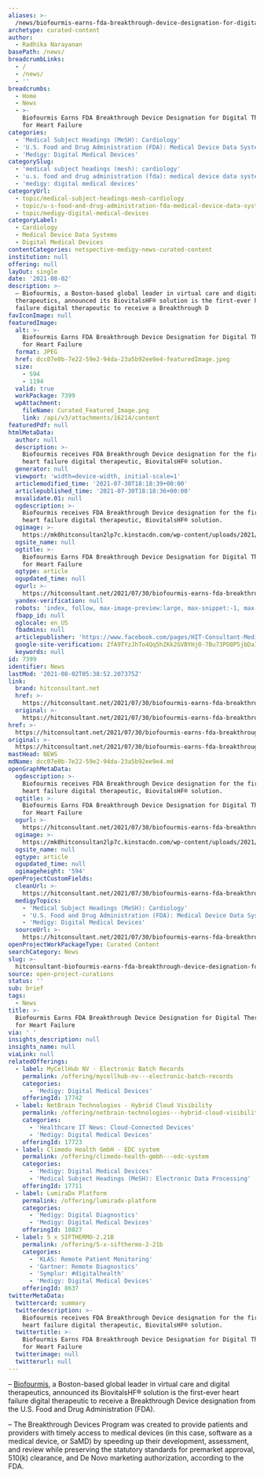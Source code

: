 ```yaml
---
aliases: >-
  /news/biofourmis-earns-fda-breakthrough-device-designation-for-digital-therapeutic-for-heart-failure
archetype: curated-content
author:
  - Radhika Narayanan
basePath: /news/
breadcrumbLinks:
  - /
  - /news/
  - ''
breadcrumbs:
  - Home
  - News
  - >-
    Biofourmis Earns FDA Breakthrough Device Designation for Digital Therapeutic
    for Heart Failure
categories:
  - 'Medical Subject Headings (MeSH): Cardiology'
  - 'U.S. Food and Drug Administration (FDA): Medical Device Data Systems'
  - 'Medigy: Digital Medical Devices'
categorySlug:
  - 'medical subject headings (mesh): cardiology'
  - 'u.s. food and drug administration (fda): medical device data systems'
  - 'medigy: digital medical devices'
categoryUrl:
  - topic/medical-subject-headings-mesh-cardiology
  - topic/u-s-food-and-drug-administration-fda-medical-device-data-systems
  - topic/medigy-digital-medical-devices
categoryLabel:
  - Cardiology
  - Medical Device Data Systems
  - Digital Medical Devices
contentCategories: netspective-medigy-news-curated-content
institution: null
offering: null
layOut: single
date: '2021-08-02'
description: >-
  – Biofourmis, a Boston-based global leader in virtual care and digital
  therapeutics, announced its BiovitalsHF® solution is the first-ever heart
  failure digital therapeutic to receive a Breakthrough D
favIconImage: null
featuredImage:
  alt: >-
    Biofourmis Earns FDA Breakthrough Device Designation for Digital Therapeutic
    for Heart Failure
  format: JPEG
  href: dcc07e0b-7e22-59e2-94da-23a5b92ee9e4-featuredImage.jpeg
  size:
    - 594
    - 1194
  valid: true
  workPackage: 7399
  wpAttachment:
    fileName: Curated_Featured_Image.png
    link: /api/v3/attachments/16214/content
featuredPdf: null
htmlMetaData:
  author: null
  description: >-
    Biofourmis receives FDA Breakthrough Device designation for the first-ever
    heart failure digital therapeutic, BiovitalsHF® solution.
  generator: null
  viewport: 'width=device-width, initial-scale=1'
  articlemodified_time: '2021-07-30T18:18:39+00:00'
  articlepublished_time: '2021-07-30T18:18:36+00:00'
  msvalidate.01: null
  ogdescription: >-
    Biofourmis receives FDA Breakthrough Device designation for the first-ever
    heart failure digital therapeutic, BiovitalsHF® solution.
  ogimage: >-
    https://mk0hitconsultan2lp7c.kinstacdn.com/wp-content/uploads/2021/07/Products_BioVitalsHF_Screens2.png
  ogsite_name: null
  ogtitle: >-
    Biofourmis Earns FDA Breakthrough Device Designation for Digital Therapeutic
    for Heart Failure
  ogtype: article
  ogupdated_time: null
  ogurl: >-
    https://hitconsultant.net/2021/07/30/biofourmis-earns-fda-breakthrough-device-designation/
  yandex-verification: null
  robots: 'index, follow, max-image-preview:large, max-snippet:-1, max-video-preview:-1'
  fbapp_id: null
  oglocale: en_US
  fbadmins: null
  articlepublisher: 'https://www.facebook.com/pages/HIT-Consultant-Media/302199219847409'
  google-site-verification: ZfA9TYzJhTo4Qq5hZKk2GVBYHj0-7Bu73PO0P5jbDaI
  keywords: null
id: 7399
identifier: News
lastMod: '2021-08-02T05:38:52.207375Z'
link:
  brand: hitconsultant.net
  href: >-
    https://hitconsultant.net/2021/07/30/biofourmis-earns-fda-breakthrough-device-designation/#.YQeDu45KhPY
  original: >-
    https://hitconsultant.net/2021/07/30/biofourmis-earns-fda-breakthrough-device-designation/#.YQeDu45KhPY
href: >-
  https://hitconsultant.net/2021/07/30/biofourmis-earns-fda-breakthrough-device-designation/#.YQeDu45KhPY
original: >-
  https://hitconsultant.net/2021/07/30/biofourmis-earns-fda-breakthrough-device-designation/#.YQeDu45KhPY
mastHead: NEWS
mdName: dcc07e0b-7e22-59e2-94da-23a5b92ee9e4.md
openGraphMetaData:
  ogdescription: >-
    Biofourmis receives FDA Breakthrough Device designation for the first-ever
    heart failure digital therapeutic, BiovitalsHF® solution.
  ogtitle: >-
    Biofourmis Earns FDA Breakthrough Device Designation for Digital Therapeutic
    for Heart Failure
  ogurl: >-
    https://hitconsultant.net/2021/07/30/biofourmis-earns-fda-breakthrough-device-designation/
  ogimage: >-
    https://mk0hitconsultan2lp7c.kinstacdn.com/wp-content/uploads/2021/07/Products_BioVitalsHF_Screens2.png
  ogsite_name: null
  ogtype: article
  ogupdated_time: null
  ogimageheight: '594'
openProjectCustomFields:
  cleanUrl: >-
    https://hitconsultant.net/2021/07/30/biofourmis-earns-fda-breakthrough-device-designation/#.YQeDu45KhPY
  medigyTopics:
    - 'Medical Subject Headings (MeSH): Cardiology'
    - 'U.S. Food and Drug Administration (FDA): Medical Device Data Systems'
    - 'Medigy: Digital Medical Devices'
  sourceUrl: >-
    https://hitconsultant.net/2021/07/30/biofourmis-earns-fda-breakthrough-device-designation/#.YQeDu45KhPY
openProjectWorkPackageType: Curated Content
searchCategory: News
slug: >-
  hitconsultant-biofourmis-earns-fda-breakthrough-device-designation-for-digital-therapeutic-for-heart-failure
source: open-project-curations
status: ''
sub: brief
tags:
  - News
title: >-
  Biofourmis Earns FDA Breakthrough Device Designation for Digital Therapeutic
  for Heart Failure
via: ' '
insights_description: null
insights_name: null
viaLink: null
relatedOfferings:
  - label: MyCellHub NV - Electronic Batch Records
    permalink: /offering/mycellhub-nv---electronic-batch-records
    categories:
      - 'Medigy: Digital Medical Devices'
    offeringId: 17742
  - label: NetBrain Technologies - Hybrid Cloud Visibility
    permalink: /offering/netbrain-technologies---hybrid-cloud-visibility
    categories:
      - 'Healthcare IT News: Cloud-Connected Devices'
      - 'Medigy: Digital Medical Devices'
    offeringId: 17723
  - label: Climedo Health GmbH - EDC system
    permalink: /offering/climedo-health-gmbh---edc-system
    categories:
      - 'Medigy: Digital Medical Devices'
      - 'Medical Subject Headings (MeSH): Electronic Data Processing'
    offeringId: 17711
  - label: LumiraDx Platform
    permalink: /offering/lumiradx-platform
    categories:
      - 'Medigy: Digital Diagnostics'
      - 'Medigy: Digital Medical Devices'
    offeringId: 10827
  - label: 5 x SIFTHERMO-2.21B
    permalink: /offering/5-x-sifthermo-2-21b
    categories:
      - 'KLAS: Remote Patient Monitoring'
      - 'Gartner: Remote Diagnostics'
      - 'Symplur: #digitalhealth'
      - 'Medigy: Digital Medical Devices'
    offeringId: 8637
twitterMetaData:
  twittercard: summary
  twitterdescription: >-
    Biofourmis receives FDA Breakthrough Device designation for the first-ever
    heart failure digital therapeutic, BiovitalsHF® solution.
  twittertitle: >-
    Biofourmis Earns FDA Breakthrough Device Designation for Digital Therapeutic
    for Heart Failure
  twitterimage: null
  twitterurl: null
---
```

<p>– <a href="http://www.biofourmis.com/">Biofourmis</a>, a Boston-based global leader in virtual care and digital therapeutics, announced its BiovitalsHF® solution is the first-ever heart failure digital therapeutic to receive a Breakthrough Device designation from the U.S. Food and Drug Administration (FDA).</p><p>– The Breakthrough Devices Program was created to provide patients and providers with timely access to medical devices (in this case, software as a medical device, or SaMD) by speeding up their development, assessment, and review while preserving the statutory standards for premarket approval, 510(k) clearance, and De Novo marketing authorization, according to the FDA.</p>